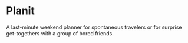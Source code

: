 # Planit 
A last-minute weekend planner for spontaneous travelers or for surprise get-togethers with a group of bored friends.

